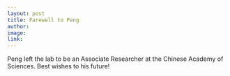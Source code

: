 ```yaml
---
layout: post
title: Farewell to Peng
author:
image:
link:
---
```


Peng left the lab to be an Associate Researcher at the Chinese Academy of Sciences. Best wishes to his future!
